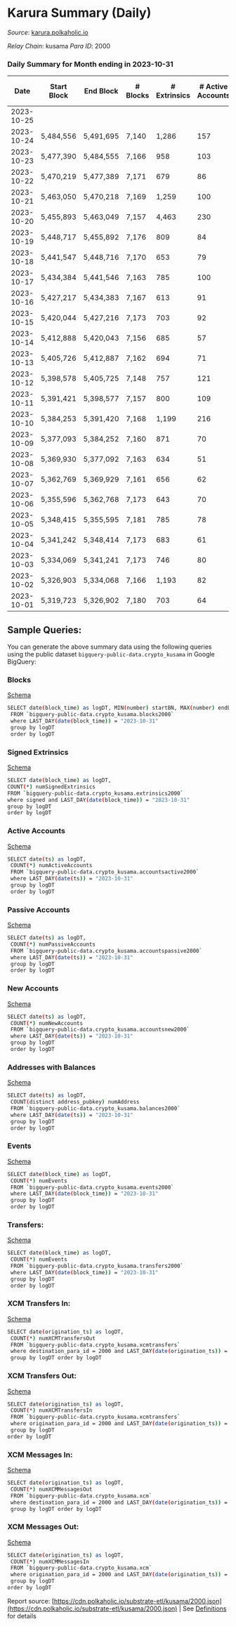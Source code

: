 # Karura Summary (Daily)

_Source_: [karura.polkaholic.io](https://karura.polkaholic.io)

*Relay Chain*: kusama
*Para ID*: 2000



### Daily Summary for Month ending in 2023-10-31


| Date    | Start Block | End Block | # Blocks | # Extrinsics | # Active Accounts | # Passive Accounts | # New Accounts | # Addresses | # Events  | # Transfers ($USD) | # XCM Transfers In ($USD) | # XCM Transfers Out ($USD) | # XCM In | # XCM Out | Issues |
|---------|-------------|-----------|----------|--------------|-------------------|--------------------|----------------|-------------|-----------|--------------------|---------------------------|----------------------------|----------|-----------|--------|
| 2023-10-25 |  |  |  |  |  |  |  |  |  |   |   |   |  |  |  |
| 2023-10-24 | 5,484,556 | 5,491,695 | 7,140 | 1,286 | 157 | 33 | 12 | 97,752 | 27,989 | 2,845 ($158,843.39) | 30 ($22,955.31) | 54 ($35,060.65) | 38 | 60 |  |
| 2023-10-23 | 5,477,390 | 5,484,555 | 7,166 | 958 | 103 | 22 | 2 | 97,742 | 24,661 | 2,437 ($135,401.86) | 9 ($360.44) | 21 ($7,668.17) | 36 | 28 |  |
| 2023-10-22 | 5,470,219 | 5,477,389 | 7,171 | 679 | 86 | 19 | 5 | 97,743 | 21,860 | 1,866 ($69,234.57) | 2 ($192.91) | 9 ($9,769.59) | 16 | 14 |  |
| 2023-10-21 | 5,463,050 | 5,470,218 | 7,169 | 1,259 | 100 | 20 | 6 | 97,738 | 28,041 | 3,219 ($267,405.82) | 15 ($2,078.79) | 25 ($12,567.48) | 38 | 38 |  |
| 2023-10-20 | 5,455,893 | 5,463,049 | 7,157 | 4,463 | 230 | 23 | 44 | 97,732 | 56,271 | 8,366 ($909,868.69) | 26 ($2,152.00) | 77 ($46,434.39) | 138 | 109 |  |
| 2023-10-19 | 5,448,717 | 5,455,892 | 7,176 | 809 | 84 | 14 | 4 | 97,690 | 23,097 | 1,982 ($44,252.94) | 9 ($1,162.76) | 24 ($2,895.83) | 37 | 32 |  |
| 2023-10-18 | 5,441,547 | 5,448,716 | 7,170 | 653 | 79 | 18 | 5 | 97,686 | 21,366 | 1,698 ($20,165.87) | 11 ($683.08) | 15 ($1,556.53) | 33 | 24 |  |
| 2023-10-17 | 5,434,384 | 5,441,546 | 7,163 | 785 | 100 | 24 | 11 | 97,682 | 22,811 | 1,943 ($390,322.02) | 17 ($1,041.07) | 20 ($281,376.00) | 47 | 40 |  |
| 2023-10-16 | 5,427,217 | 5,434,383 | 7,167 | 613 | 91 | 18 | 7 | 97,671 | 20,894 | 1,626 ($143,832.92) | 5 ($170.33) | 9 ($6,211.88) | 12 | 14 |  |
| 2023-10-15 | 5,420,044 | 5,427,216 | 7,173 | 703 | 92 | 20 | 7 | 97,664 | 22,270 | 1,824 ($51,241.28) | 15 ($2,909.42) | 19 ($7,552.94) | 36 | 29 |  |
| 2023-10-14 | 5,412,888 | 5,420,043 | 7,156 | 685 | 57 | 16 | 6 | 97,658 | 23,766 | 1,957 ($24,353.26) | 16 ($644.51) | 25 ($2,051.57) | 41 | 36 |  |
| 2023-10-13 | 5,405,726 | 5,412,887 | 7,162 | 694 | 71 | 18 | 2 | 97,653 | 22,334 | 1,937 ($52,933.42) | 13 ($1,187.49) | 30 ($15,159.69) | 42 | 41 |  |
| 2023-10-12 | 5,398,578 | 5,405,725 | 7,148 | 757 | 121 | 16 | 5 | 97,651 | 22,567 | 1,943 ($55,713.08) | 9 ($554.18) | 28 ($27,736.54) | 36 | 38 |  |
| 2023-10-11 | 5,391,421 | 5,398,577 | 7,157 | 800 | 109 | 22 | 4 | 97,647 | 23,075 | 1,890 ($66,223.16) | 12 ($653.94) | 36 ($19,421.16) | 70 | 71 |  |
| 2023-10-10 | 5,384,253 | 5,391,420 | 7,168 | 1,199 | 216 | 22 | 10 | 97,643 | 25,318 | 2,002 ($143,132.48) | 14 ($2,509.61) | 22 ($10,222.33) | 71 | 58 |  |
| 2023-10-09 | 5,377,093 | 5,384,252 | 7,160 | 871 | 70 | 30 | 6 | 97,635 | 20,886 | 594 ($70,859.07) | 3 ($1,463.54) | 37 ($7,230.93) | 43 | 52 |  |
| 2023-10-08 | 5,369,930 | 5,377,092 | 7,163 | 634 | 51 | 19 | 4 | 97,631 | 18,303 | 244 ($85,490.58) | 3 ($2,175.48) | 11 ($12,466.35) | 16 | 14 |  |
| 2023-10-07 | 5,362,769 | 5,369,929 | 7,161 | 656 | 62 | 17 | 5 | 97,627 | 18,567 | 278 ($42,096.97) | 9 ($1,796.23) | 19 ($22,124.61) | 24 | 25 |  |
| 2023-10-06 | 5,355,596 | 5,362,768 | 7,173 | 643 | 70 | 18 | 1 | 97,622 | 19,016 | 333 ($18,536.44) | 5  | 8 ($1,237.52) | 19 | 17 |  |
| 2023-10-05 | 5,348,415 | 5,355,595 | 7,181 | 785 | 78 | 20 | 4 | 97,621 | 19,735 | 502 ($40,318.70) | 12 ($476.12) | 26 ($4,439.54) | 47 | 39 |  |
| 2023-10-04 | 5,341,242 | 5,348,414 | 7,173 | 683 | 61 | 19 | 3 | 97,618 | 18,786 | 312 ($32,625.84) | 3 ($923.21) | 23 ($4,788.74) | 39 | 37 |  |
| 2023-10-03 | 5,334,069 | 5,341,241 | 7,173 | 746 | 80 | 21 | 3 | 97,615 | 19,524 | 472 ($65,430.91) | 5 ($263.70) | 22 ($3,733.19) | 30 | 34 |  |
| 2023-10-02 | 5,326,903 | 5,334,068 | 7,166 | 1,193 | 82 | 29 | 9 | 97,612 | 22,187 | 749 ($98,323.42) | 7 ($599.23) | 42 ($20,817.57) | 66 | 75 |  |
| 2023-10-01 | 5,319,723 | 5,326,902 | 7,180 | 703 | 64 | 18 | 6 | 97,603 | 19,422 | 422 ($32,398.46) | 13 ($1,726.97) | 36 ($6,489.54) | 62 | 55 |  |

## Sample Queries:
You can generate the above summary data using the following queries using the public dataset `bigquery-public-data.crypto_kusama` in Google BigQuery:


### Blocks 

[Schema](https://github.com/colorfulnotion/substrate-etl/blob/main/schema/blocks.json)

```bash
SELECT date(block_time) as logDT, MIN(number) startBN, MAX(number) endBN, COUNT(*) numBlocks 
 FROM `bigquery-public-data.crypto_kusama.blocks2000`  
 where LAST_DAY(date(block_time)) = "2023-10-31" 
 group by logDT 
 order by logDT
```

### Signed Extrinsics 

[Schema](https://github.com/colorfulnotion/substrate-etl/blob/main/schema/extrinsics.json)

```bash
SELECT date(block_time) as logDT, 
COUNT(*) numSignedExtrinsics 
FROM `bigquery-public-data.crypto_kusama.extrinsics2000`  
where signed and LAST_DAY(date(block_time)) = "2023-10-31" 
group by logDT 
order by logDT
```

### Active Accounts 

[Schema](https://github.com/colorfulnotion/substrate-etl/blob/main/schema/accountsactive.json)

```bash
SELECT date(ts) as logDT, 
 COUNT(*) numActiveAccounts 
 FROM `bigquery-public-data.crypto_kusama.accountsactive2000` 
 where LAST_DAY(date(ts)) = "2023-10-31" 
 group by logDT 
 order by logDT
```

### Passive Accounts 

[Schema](https://github.com/colorfulnotion/substrate-etl/blob/main/schema/accountspassive.json)

```bash
SELECT date(ts) as logDT, 
 COUNT(*) numPassiveAccounts 
 FROM `bigquery-public-data.crypto_kusama.accountspassive2000` 
 where LAST_DAY(date(ts)) = "2023-10-31" 
 group by logDT 
 order by logDT
```

### New Accounts 

[Schema](https://github.com/colorfulnotion/substrate-etl/blob/main/schema/accountsnew.json)

```bash
SELECT date(ts) as logDT, 
 COUNT(*) numNewAccounts 
 FROM `bigquery-public-data.crypto_kusama.accountsnew2000` 
 where LAST_DAY(date(ts)) = "2023-10-31" 
 group by logDT
 order by logDT
```

### Addresses with Balances 

[Schema](https://github.com/colorfulnotion/substrate-etl/blob/main/schema/balances.json)

```bash
SELECT date(ts) as logDT,
 COUNT(distinct address_pubkey) numAddress 
 FROM `bigquery-public-data.crypto_kusama.balances2000` 
 where LAST_DAY(date(ts)) = "2023-10-31" 
 group by logDT 
 order by logDT
```

### Events 

[Schema](https://github.com/colorfulnotion/substrate-etl/blob/main/schema/events.json)

```bash
SELECT date(block_time) as logDT, 
 COUNT(*) numEvents 
 FROM `bigquery-public-data.crypto_kusama.events2000` 
 where LAST_DAY(date(block_time)) = "2023-10-31" 
 group by logDT 
 order by logDT
```

### Transfers:

[Schema](https://github.com/colorfulnotion/substrate-etl/blob/main/schema/transfers.json)

```bash
SELECT date(block_time) as logDT, 
 COUNT(*) numEvents 
 FROM `bigquery-public-data.crypto_kusama.transfers2000` 
 where LAST_DAY(date(block_time)) = "2023-10-31" 
 group by logDT 
 order by logDT
```

### XCM Transfers In: 

[Schema](https://github.com/colorfulnotion/substrate-etl/blob/main/schema/xcmtransfers.json)

```bash
SELECT date(origination_ts) as logDT, 
 COUNT(*) numXCMTransfersOut 
 FROM `bigquery-public-data.crypto_kusama.xcmtransfers` 
 where destination_para_id = 2000 and LAST_DAY(date(origination_ts)) = "2023-10-31" 
 group by logDT order by logDT
```

### XCM Transfers Out: 

[Schema](https://github.com/colorfulnotion/substrate-etl/blob/main/schema/xcmtransfers.json)

```bash
SELECT date(origination_ts) as logDT, 
 COUNT(*) numXCMTransfersIn 
 FROM `bigquery-public-data.crypto_kusama.xcmtransfers` 
 where origination_para_id = 2000 and LAST_DAY(date(origination_ts)) = "2023-10-31" 
 group by logDT 
order by logDT
```

### XCM Messages In: 

[Schema](https://github.com/colorfulnotion/substrate-etl/blob/main/schema/xcm.json)

```bash
SELECT date(origination_ts) as logDT, 
 COUNT(*) numXCMMessagesOut 
 FROM `bigquery-public-data.crypto_kusama.xcm` 
 where destination_para_id = 2000 and LAST_DAY(date(origination_ts)) = "2023-10-31" 
 group by logDT order by logDT
```

### XCM Messages Out: 

[Schema](https://github.com/colorfulnotion/substrate-etl/blob/main/schema/xcm.json)

```bash
SELECT date(origination_ts) as logDT, 
 COUNT(*) numXCMMessagesIn 
 FROM `bigquery-public-data.crypto_kusama.xcm` 
 where origination_para_id = 2000 and LAST_DAY(date(origination_ts)) = "2023-10-31" 
 group by logDT 
order by logDT
```


Report source: [https://cdn.polkaholic.io/substrate-etl/kusama/2000.json](https://cdn.polkaholic.io/substrate-etl/kusama/2000.json) | See [Definitions](/DEFINITIONS.md) for details
